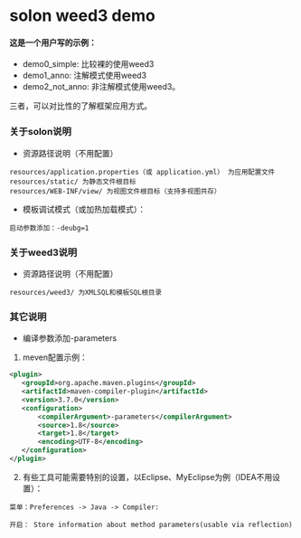 # solon weed3 demo

#### 这是一个用户写的示例：
* demo0_simple: 比较裸的使用weed3
* demo1_anno: 注解模式使用weed3
* demo2_not_anno: 非注解模式使用weed3。

三者，可以对比性的了解框架应用方式。



### 关于solon说明

* 资源路径说明（不用配置）

```
resources/application.properties（或 application.yml） 为应用配置文件
resources/static/ 为静态文件根目标
resources/WEB-INF/view/ 为视图文件根目标（支持多视图共存）
```

* 模板调试模式（或加热加载模式）：

```
启动参数添加：-deubg=1
```



### 关于weed3说明

* 资源路径说明（不用配置）

```
resources/weed3/ 为XMLSQL和模板SQL根目录
```



### 其它说明

* 编译参数添加-parameters
1. meven配置示例：

 ```xml
<plugin>
	<groupId>org.apache.maven.plugins</groupId>
	<artifactId>maven-compiler-plugin</artifactId>
	<version>3.7.0</version>
	<configuration>
		<compilerArgument>-parameters</compilerArgument>
		<source>1.8</source>
		<target>1.8</target>
		<encoding>UTF-8</encoding>
	</configuration>
</plugin>
 ```

2. 有些工具可能需要特别的设置，以Eclipse、MyEclipse为例（IDEA不用设置）：
```
菜单：Preferences -> Java -> Compiler:

开启： Store information about method parameters(usable via reflection)
```


